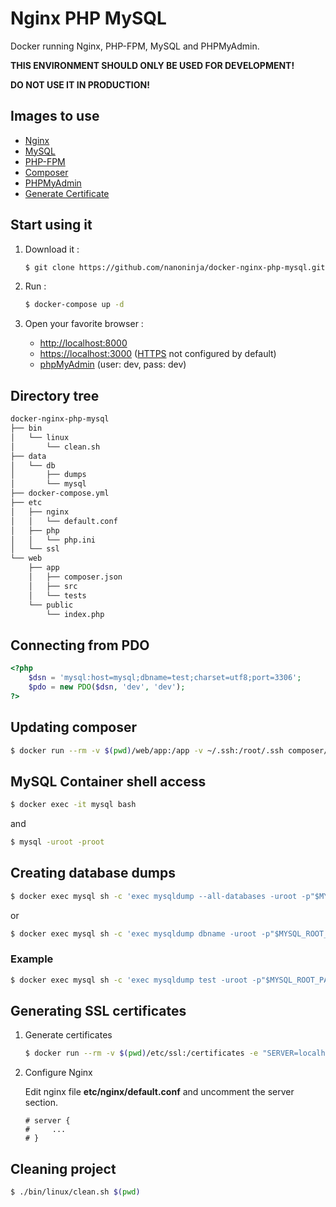 # Nginx PHP MySQL

Docker running Nginx, PHP-FPM, MySQL and PHPMyAdmin.

**THIS ENVIRONMENT SHOULD ONLY BE USED FOR DEVELOPMENT!**

**DO NOT USE IT IN PRODUCTION!**

## Images to use

* [Nginx](https://hub.docker.com/_/nginx/)
* [MySQL](https://hub.docker.com/_/mysql/)
* [PHP-FPM](https://hub.docker.com/r/nanoninja/php-fpm/)
* [Composer](https://hub.docker.com/r/composer/composer/)
* [PHPMyAdmin](https://hub.docker.com/r/phpmyadmin/phpmyadmin/)
* [Generate Certificate](https://hub.docker.com/r/jacoelho/generate-certificate/)

## Start using it

1. Download it :

    ```sh
    $ git clone https://github.com/nanoninja/docker-nginx-php-mysql.git
    ```

2. Run :

    ```sh
    $ docker-compose up -d
    ```

3. Open your favorite browser :

    * [http://localhost:8000](http://localhost:8000/)
    * [https://localhost:3000](https://localhost:3000/) ([HTTPS](https://github.com/nanoninja/docker-nginx-php-mysql#generating-ssl-certificates) not configured by default)
    * [phpMyAdmin](http://localhost:8080/) (user: dev, pass: dev)

## Directory tree

```sh
docker-nginx-php-mysql
├── bin
│   └── linux
│       └── clean.sh
├── data
│   └── db
│       ├── dumps
│       └── mysql
├── docker-compose.yml
├── etc
│   ├── nginx
│   │   └── default.conf
│   ├── php
│   │   └── php.ini
│   └── ssl
└── web
    ├── app
    │   ├── composer.json
    │   ├── src
    │   └── tests
    └── public
        └── index.php
```

## Connecting from PDO

```php
<?php
    $dsn = 'mysql:host=mysql;dbname=test;charset=utf8;port=3306';
    $pdo = new PDO($dsn, 'dev', 'dev');
?>
```

## Updating composer

```sh
$ docker run --rm -v $(pwd)/web/app:/app -v ~/.ssh:/root/.ssh composer/composer update
```

## MySQL Container shell access

```sh
$ docker exec -it mysql bash
```

and

```sh
$ mysql -uroot -proot
```

## Creating database dumps

```sh
$ docker exec mysql sh -c 'exec mysqldump --all-databases -uroot -p"$MYSQL_ROOT_PASSWORD"' > /some/path/on/your/host/all-databases.sql
```

or

```sh
$ docker exec mysql sh -c 'exec mysqldump dbname -uroot -p"$MYSQL_ROOT_PASSWORD"' > /some/path/on/your/host/dbname.sql
```

### Example

```sh
$ docker exec mysql sh -c 'exec mysqldump test -uroot -p"$MYSQL_ROOT_PASSWORD"' > $(pwd)/data/db/dumps/test.sql
```

## Generating SSL certificates

1. Generate certificates

    ```sh
    $ docker run --rm -v $(pwd)/etc/ssl:/certificates -e "SERVER=localhost" jacoelho/generate-certificate
    ```

2. Configure Nginx

    Edit nginx file **etc/nginx/default.conf** and uncomment the server section.

    ```nginx
    # server {
    #     ...
    # }
    ```

## Cleaning project

```sh
$ ./bin/linux/clean.sh $(pwd)
```
